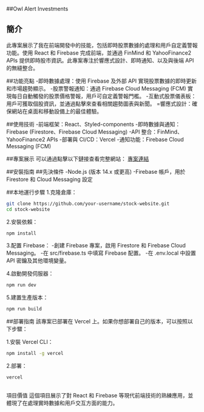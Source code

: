 ##Owl Alert Investments

## 簡介

此專案展示了我在前端開發中的技能，包括即時股票數據的處理和用戶自定義警報功能。使用 React 和 Firebase 完成前端，並通過 FinMind 和 YahooFinance2 APIs 提供即時股市資訊。此專案專注於響應式設計、即時通知、以及與後端 API 的無縫整合。

##功能亮點
-即時數據處理：使用 Firebase 及外部 API 實現股票數據的即時更新和市場趨勢顯示。
-股票警報通知：通過 Firebase Cloud Messaging (FCM) 實現每日自動觸發的股票價格警報，用戶可自定義警報門檻。
-互動式股票儀表板：用戶可獲取個股資訊，並通過點擊來查看相關趨勢圖表與新聞。
=響應式設計：確保網站在桌面和移動設備上的最佳體驗。

##使用技術
-前端框架：React、Styled-components
-即時數據與通知：Firebase (Firestore、Firebase Cloud Messaging)
-API 整合：FinMind、YahooFinance2 APIs
-部署與 CI/CD：Vercel
-通知功能：Firebase Cloud Messaging (FCM)

##專案展示
可以通過點擊以下鏈接查看完整網站：
[專案連結](https://owl-alert-investments.vercel.app/)

##安裝指南
##先決條件
-Node.js (版本 14.x 或更高)
-Firebase 帳戶，用於 Firestore 和 Cloud Messaging 設定

##本地運行步驟
1.克隆倉庫：
```bash
git clone https://github.com/your-username/stock-website.git
cd stock-website
```

2.安裝依賴：
```bash
npm install
```

3.配置 Firebase：
-創建 Firebase 專案，啟用 Firestore 和 Firebase Cloud Messaging。
-在 src/firebase.ts 中填寫 Firebase 配置。
-在 .env.local 中設置 API 密鑰及其他環境變量。

4.啟動開發伺服器：
```bash
npm run dev
```

5.建置生產版本：
```bash
npm run build
```

##部署指南
該專案已部署在 Vercel 上。如果你想部署自己的版本，可以按照以下步驟：

1.安裝 Vercel CLI：
```bash
npm install -g vercel
```

2.部署：
```bash
vercel
```

##
項目價值
這個項目展示了對 React 和 Firebase 等現代前端技術的熟練應用，並體現了在處理實時數據和用戶交互方面的能力。




